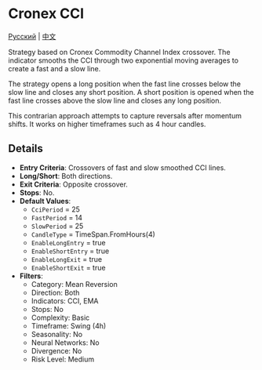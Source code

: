 # Cronex CCI
[Русский](README_ru.md) | [中文](README_cn.md)

Strategy based on Cronex Commodity Channel Index crossover. The indicator smooths the CCI through two exponential moving averages to create a fast and a slow line.

The strategy opens a long position when the fast line crosses below the slow line and closes any short position. A short position is opened when the fast line crosses above the slow line and closes any long position.

This contrarian approach attempts to capture reversals after momentum shifts. It works on higher timeframes such as 4 hour candles.

## Details

- **Entry Criteria**: Crossovers of fast and slow smoothed CCI lines.
- **Long/Short**: Both directions.
- **Exit Criteria**: Opposite crossover.
- **Stops**: No.
- **Default Values**:
  - `CciPeriod` = 25
  - `FastPeriod` = 14
  - `SlowPeriod` = 25
  - `CandleType` = TimeSpan.FromHours(4)
  - `EnableLongEntry` = true
  - `EnableShortEntry` = true
  - `EnableLongExit` = true
  - `EnableShortExit` = true
- **Filters**:
  - Category: Mean Reversion
  - Direction: Both
  - Indicators: CCI, EMA
  - Stops: No
  - Complexity: Basic
  - Timeframe: Swing (4h)
  - Seasonality: No
  - Neural Networks: No
  - Divergence: No
  - Risk Level: Medium
